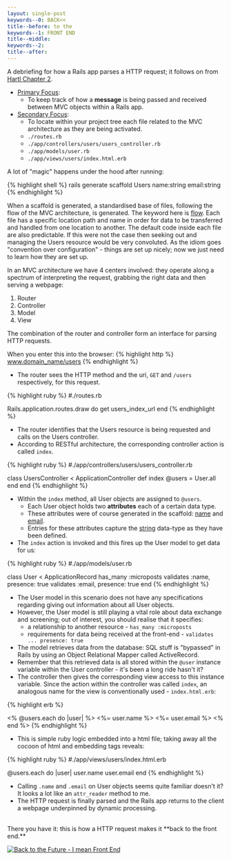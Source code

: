 ```yaml
---
layout: single-post
keywords--0: BACK<<
title--before: to the 
keywords--1: FRONT END
title--middle: 
keywords--2:
title--after: 
---
```


A debriefing for how a Rails app parses a HTTP request; it follows on from [Hartl Chapter 2](https://www.railstutorial.org/book/toy_app#code-rails_routes).

* <u>Primary Focus</u>:
  * To keep track of how a **message** is being passed and received between MVC objects within a Rails app.
* <u>Secondary Focus</u>:
  * To locate within your project tree each file related to the MVC architecture as they are being activated.
  * `./routes.rb`
  * `./app/controllers/users/users_controller.rb`
  * `./app/models/user.rb`
  * `./app/views/users/index.html.erb`

A lot of "magic" happens under the hood after running:

{% highlight shell %}
rails generate scaffold Users name:string email:string
{% endhighlight %}

When a scaffold is generated, a standardised base of files, following the flow of the MVC architecture, is generated. The keyword here is <u>flow</u>. Each file has a specific location path and name in order for data to be transferred and handled from one location to another. The default code inside each file are also predictable. If this were not the case then seeking out and managing the Users resource would be very convoluted. As the idiom goes "convention over configuration" - things are set up nicely; now we just need to learn how they are set up.

In an MVC architecture we have 4 centers involved: they operate along a spectrum of interpreting the request, grabbing the right data and then serving a webpage:
1. Router
2. Controller
3. Model
4. View

The combination of the router and controller form an interface for parsing HTTP requests.

When you enter this into the browser:
{% highlight http %}
www.domain_name/users
{% endhighlight %}

* The router sees the HTTP method and the uri, `GET` and `/users` respectively, for this request.

{% highlight ruby %}
#./routes.rb

Rails.application.routes.draw do
  get users_index_url
end
{% endhighlight %}

* The router identifies that the Users resource is being requested and calls on the Users controller.
* According to RESTful architecture, the corresponding controller action is called `index`.

{% highlight ruby %}
#./app/controllers/users/users_controller.rb

class UsersController < ApplicationController
  def index
    @users = User.all
  end
end
{% endhighlight %}

* Within the `index` method, all User objects are assigned to `@users`. 
  * Each User object holds two **attributes** each of a certain data type. 
  * These attributes were of course generated in the scaffold: <u>name</u> and <u>email</u>. 
  * Entries for these attributes capture the <u>string</u> data-type as they have been defined.
* The `index` action is invoked and this fires up the User model to get data for us:

{% highlight ruby %}
#./app/models/user.rb

class User < ApplicationRecord
  has_many :microposts
  validates :name, presence: true
  validates :email, presence: true
end
{% endhighlight %}

* The User model in this scenario does not have any specifications regarding giving out information about all User objects.
* However, the User model is still playing a vital role about data exchange and screening; out of interest, you should realise that it specifies:
  * a relationship to another resource - `has_many :microposts`
  * requirements for data being received at the front-end -  `validates ... presence: true`
* The model retrieves data from the database: SQL stuff is "bypassed" in Rails by using an Object Relational Mapper called ActiveRecord.
* Remember that this retrieved data is all stored within the `@user` instance variable within the User controller - it's been a long ride hasn't it?
* The controller then gives the corresponding view access to this instance variable. Since the action within the controller was called `index`, an analogous name for the view is conventionally used - `index.html.erb`:

{% highlight erb %}
<!-- ./app/views/users/index.html.erb -->

<tbody>
  <% @users.each do |user| %>
    <tr>
      <td><%= user.name %></td>
      <td><%= user.email %></td>
      </tr>
  <% end %>
</tbody>
{% endhighlight %}

* This is simple ruby logic embedded into a html file; taking away all the cocoon of html and embedding tags reveals:

{% highlight ruby %}
#./app/views/users/index.html.erb

@users.each do |user|
  user.name
  user.email
end
{% endhighlight %}

* Calling `.name` and `.email` on User objects seems quite familiar doesn't it? It looks a lot like an `attr_reader` method to me.
* The HTTP request is finally parsed and the Rails app returns to the client a webpage underpinned by dynamic processing.

<br>
There you have it: this is how a HTTP request makes it **back to the front end.**

[![Back to the Future - I mean Front End](https://upload.wikimedia.org/wikipedia/en/d/db/Back_to_the_Future_%28time_travel_test%29_with_Michael_J._Fox_as_Marty_McFly.jpg)](https://www.youtube.com/watch?v=Q-CVfyoDxLI)